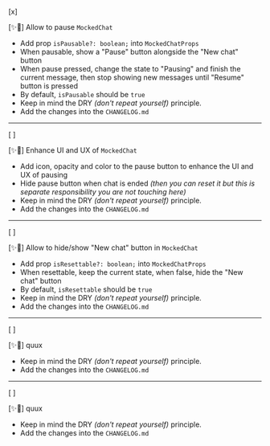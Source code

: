 [x]

[✨🏃] Allow to pause `MockedChat`

-   Add prop `isPausable?: boolean;` into `MockedChatProps`
-   When pausable, show a "Pause" button alongside the "New chat" button
-   When pause pressed, change the state to "Pausing" and finish the current message, then stop showing new messages until "Resume" button is pressed
-   By default, `isPausable` should be `true`
-   Keep in mind the DRY _(don't repeat yourself)_ principle.
-   Add the changes into the `CHANGELOG.md`

---

[ ]

[✨🏃] Enhance UI and UX of `MockedChat`

-   Add icon, opacity and color to the pause button to enhance the UI and UX of pausing
-   Hide pause button when chat is ended _(then you can reset it but this is separate responsibility you are not touching here)_
-   Keep in mind the DRY _(don't repeat yourself)_ principle.
-   Add the changes into the `CHANGELOG.md`

---

[ ]

[✨🏃] Allow to hide/show "New chat" button in `MockedChat`

-   Add prop `isResettable?: boolean;` into `MockedChatProps`
-   When resettable, keep the current state, when false, hide the "New chat" button
-   By default, `isResettable` should be `true`
-   Keep in mind the DRY _(don't repeat yourself)_ principle.
-   Add the changes into the `CHANGELOG.md`

---

[ ]

[✨🏃] quux

-   Keep in mind the DRY _(don't repeat yourself)_ principle.
-   Add the changes into the `CHANGELOG.md`

---

[ ]

[✨🏃] quux

-   Keep in mind the DRY _(don't repeat yourself)_ principle.
-   Add the changes into the `CHANGELOG.md`
